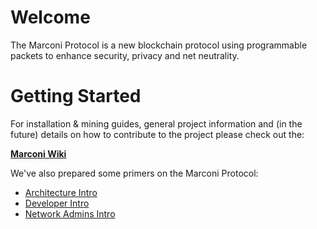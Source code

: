 # Welcome
The Marconi Protocol is a new blockchain protocol using programmable packets to enhance security, privacy and net neutrality.

# Getting Started
For installation & mining guides, general project information and (in the future) details on how to contribute to the project please check out the:

**[Marconi Wiki](https://github.com/MarconiProtocol/wiki/wiki)**

We've also prepared some primers on the Marconi Protocol:
* [Architecture Intro](https://github.com/MarconiProtocol/wiki/wiki/Architecture-Overview)
* [Developer Intro](https://github.com/MarconiProtocol/wiki/wiki/Developer-Overview)
* [Network Admins Intro](https://github.com/MarconiProtocol/wiki/wiki/Network-Admin-Overview)
